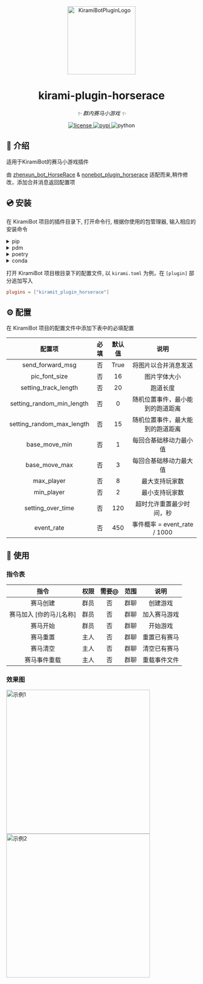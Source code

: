 <div align="center">
  <a href="#"><img src="https://kiramibot.dev/img/logo.svg" width="180" height="180" alt="KiramiBotPluginLogo"></a>
</div>

<div align="center">

# kirami-plugin-horserace

_✨ 群内赛马小游戏 ✨_


<a href="./LICENSE">
    <img src="https://img.shields.io/github/license/FrostN0v0/kirami-plugin-horserace.svg" alt="license">
</a>
<a href="https://pypi.python.org/pypi/kiramibot-plugin-horserace">
    <img src="https://img.shields.io/pypi/v/kirami-plugin-horserace.svg" alt="pypi">
</a>
<img src="https://img.shields.io/badge/python-3.10+-blue.svg" alt="python">

</div>

## 📖 介绍

适用于KiramiBot的赛马小游戏插件

由 [zhenxun_bot_HorseRace](https://github.com/Evan8440/zhenxun_bot_HorseRace) & [nonebot_plugin_horserace](https://github.com/shinianj/nonebot_plugin_horserace) 适配而来,稍作修改，添加合并消息返回配置项

## 💿 安装

在 KiramiBot 项目的插件目录下, 打开命令行, 根据你使用的包管理器, 输入相应的安装命令

<details>
<summary>pip</summary>
  
```bash
pip install kirami-plugin-horserace
```
</details>
<details>
<summary>pdm</summary>

```bash
pdm add kirami-plugin-horserace
```
</details>
<details>
<summary>poetry</summary>

```bash
poetry add kirami-plugin-horserace
```
</details>
<details>
<summary>conda</summary>

```bash
conda install kirami-plugin-horserace
```
</details>

打开 KiramiBot 项目根目录下的配置文件, 以 `kirami.toml` 为例，在 `[plugin]` 部分追加写入
```toml
plugins = ["kiramit_plugin_horserace"]
```

## ⚙️ 配置

在 KiramiBot 项目的配置文件中添加下表中的必填配置

| 配置项 | 必填 | 默认值 | 说明 |
|:-----:|:----:|:----:|:----:|
| send_forward_msg | 否 | True | 将图片以合并消息发送 |
| pic_font_size | 否 | 16 | 图片字体大小 |
| setting_track_length | 否 | 20 | 跑道长度 |
| setting_random_min_length | 否 | 0 | 随机位置事件，最小能到的跑道距离 |
| setting_random_max_length | 否 | 15 | 随机位置事件，最大能到的跑道距离 |
| base_move_min | 否 | 1 | 每回合基础移动力最小值 |
| base_move_max | 否 | 3 | 每回合基础移动力最大值 |
| max_player | 否 | 8 | 最大支持玩家数 |
| min_player | 否 | 2 | 最小支持玩家数 |
| setting_over_time | 否 | 120 | 超时允许重置最少时间，秒 |
| event_rate | 否 | 450 | 事件概率 = event_rate / 1000 |

## 🎉 使用
### 指令表
| 指令 | 权限 | 需要@ | 范围 | 说明 |
|:-----:|:----:|:----:|:----:|:----:|
| 赛马创建 | 群员 | 否 | 群聊 | 创建游戏 |
| 赛马加入 [你的马儿名称] | 群员 | 否 | 群聊 | 加入赛马游戏 |
| 赛马开始 | 群员 | 否 | 群聊 | 开始游戏 |
| 赛马重置 | 主人 | 否 | 群聊 | 重置已有赛马 |
| 赛马清空 | 主人 | 否 | 群聊 | 清空已有赛马 |
| 赛马事件重载 | 主人 | 否 | 群聊 | 重载事件文件 |

### 效果图

<img align="left" src="https://ghproxy.com/https://raw.githubusercontent.com/FrostN0v0/kirami-plugin-horserace/master/example1.jpg" width='380px' alt="示例1">

<img align="left" src="https://ghproxy.com/https://raw.githubusercontent.com/FrostN0v0/kirami-plugin-horserace/master/example2.jpg" width='380px' alt="示例2">
